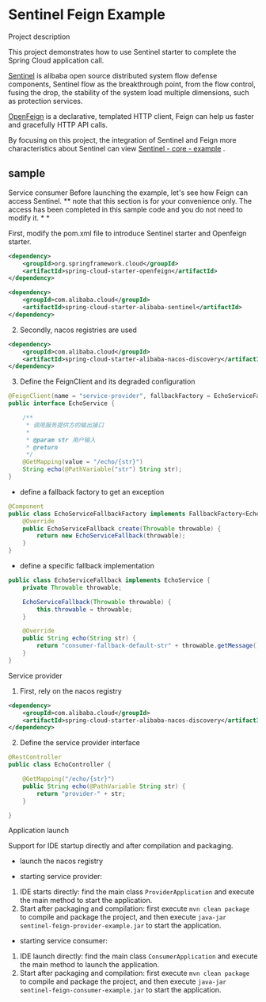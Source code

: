 # Sentinel Feign Example

Project description

This project demonstrates how to use Sentinel starter to complete the Spring Cloud
application call.

[Sentinel](https://github.com/alibaba/Sentinel) is alibaba open source distributed system
flow defense components, Sentinel flow as the breakthrough point, from the flow control,
fusing the drop, the stability of the system load multiple dimensions, such as protection
services.

[OpenFeign](https://github.com/spring-cloud/spring-cloud-openfeign) is a declarative,
templated HTTP client, Feign can help us faster and gracefully HTTP API calls.

By focusing on this project, the integration of Sentinel and Feign more characteristics
about Sentinel can
view [Sentinel - core - example](https://github.com/alibaba/spring-cloud-alibaba/tree/2021.x/spring-cloud-alibaba-examples/sentinel-example/sentinel-core-example)
.

## sample

Service consumer Before launching the example, let's see how Feign can access Sentinel.
** note that this section is for your convenience only. The access has been completed in
this sample code and you do not need to modify it. * *

First, modify the pom.xml file to introduce Sentinel starter and Openfeign starter.

```xml
<dependency>
    <groupId>org.springframework.cloud</groupId>
    <artifactId>spring-cloud-starter-openfeign</artifactId>
</dependency>

<dependency>
    <groupId>com.alibaba.cloud</groupId>
    <artifactId>spring-cloud-starter-alibaba-sentinel</artifactId>
</dependency>

```

2. Secondly, nacos registries are used

```xml
<dependency>
    <groupId>com.alibaba.cloud</groupId>
    <artifactId>spring-cloud-starter-alibaba-nacos-discovery</artifactId>
</dependency>
```

3. Define the FeignClient and its degraded configuration

```java
@FeignClient(name = "service-provider", fallbackFactory = EchoServiceFallbackFactory.class)
public interface EchoService {

    /**
     * 调用服务提供方的输出接口
     *
     * @param str 用户输入
     * @return
     */
    @GetMapping(value = "/echo/{str}")
    String echo(@PathVariable("str") String str);
}
```

- define a fallback factory to get an exception

```java
@Component
public class EchoServiceFallbackFactory implements FallbackFactory<EchoServiceFallback> {
    @Override
    public EchoServiceFallback create(Throwable throwable) {
        return new EchoServiceFallback(throwable);
    }
}
```

- define a specific fallback implementation

```java
public class EchoServiceFallback implements EchoService {
    private Throwable throwable;

    EchoServiceFallback(Throwable throwable) {
        this.throwable = throwable;
    }

    @Override
    public String echo(String str) {
        return "consumer-fallback-default-str" + throwable.getMessage();
    }
}
```

Service provider

1. First, rely on the nacos registry

```xml
<dependency>
    <groupId>com.alibaba.cloud</groupId>
    <artifactId>spring-cloud-starter-alibaba-nacos-discovery</artifactId>
</dependency>
```

2. Define the service provider interface

```java
@RestController
public class EchoController {

    @GetMapping("/echo/{str}")
    public String echo(@PathVariable String str) {
        return "provider-" + str;
    }

}
```

Application launch

Support for IDE startup directly and after compilation and packaging.

- launch the nacos registry

- starting service provider:

1. IDE starts directly: find the main class `ProviderApplication` and execute the main
   method to start the application.
2. Start after packaging and compilation: first execute `mvn clean package` to compile and
   package the project, and then execute `java-jar sentinel-feign-provider-example.jar` to
   start the application.

- starting service consumer:

1. IDE launch directly: find the main class `ConsumerApplication` and execute the main
   method to launch the application.
2. Start after packaging and compilation: first execute `mvn clean package` to compile and
   package the project, and then execute `java-jar sentinel-feign-consumer-example.jar` to
   start the application.